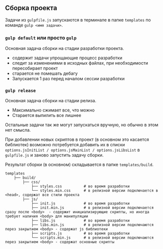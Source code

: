 ## Сборка проекта

Задачи из `gulpfile.js` запускаются в терминале в папке `templates` по команде `gulp <имя задачи>`.

### `gulp default` или просто `gulp`

Основная задача сборки на стадии разработки проекта.

* содержит задачи упрощающие процесс разработки
* следит за изменениями в исходных файлах, при необходимости пересобирает проект
* старается не помешать дебагу
* Запускается 1 раз перед началом сессии разработки

### `gulp release`

Основная задача сборки на стадии релиза.

* Максимально сжимает все, что можно
* Старается выпилить все лишнее

Остальные задачи так же могут запускаться вручную, но обычно в этом нет смысла.

При добавлении новых скриптов в проект \(в основном это касается библиотек\) возможно потребуется добавить их в списки `options.jsInitList / options.jsMainList / options.jsLibsList` в `gulpfile.js` и заново запустить задачу сборки.

Результат сборки \(в основном\) складывается в папке `templates/build`.

```
templates                           
    ├── build/                      
        ├── css/
            ├── styles.css          # во время разработки
            └── styles.min.css      # в релизной версии подключается в <head>, содержат все стили проекта
        ├── js/
            ├── init.js             # во время разработки
            ├── init.min.js         # в релизной версии подключается сразу после <body>  - содержит инициализирующие скрипты, но иногда требует наличия <body> для манипуляции
            ├── libs.js             # во время разработки
            ├── libs.min.js         # в релизной версии подключаются перез закрытием <body> - содержат js библиотеки
            ├── scripts.js          # во время разработки
            └── scripts.min.js      # в релизной версии подключаются перез закрытием <body> - содержат основные скрипты
```




